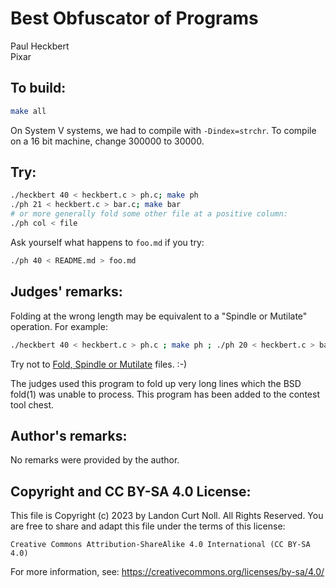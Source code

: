 # Best Obfuscator of Programs

Paul Heckbert  
Pixar  

## To build:

```sh
make all
```

On System V systems, we had to compile with `-Dindex=strchr`.
To compile on a 16 bit machine, change 300000 to 30000.



## Try:

```sh
./heckbert 40 < heckbert.c > ph.c; make ph
./ph 21 < heckbert.c > bar.c; make bar
# or more generally fold some other file at a positive column:
./ph col < file
```

Ask yourself what happens to `foo.md` if you try:

```sh
./ph 40 < README.md > foo.md
```

## Judges' remarks:

Folding at the wrong length may be equivalent to a "Spindle or Mutilate" operation. For example:

```sh
./heckbert 40 < heckbert.c > ph.c ; make ph ; ./ph 20 < heckbert.c > bar.c ; make bar
```

Try not to
[Fold, Spindle or Mutilate](https://repository.library.brown.edu/studio/item/bdr:788264/PDF/)
files. :-)

The judges used this program to fold up very long lines which the
BSD fold(1) was unable to process. This program has been added
to the contest tool chest.

## Author's remarks:

No remarks were provided by the author.

## Copyright and CC BY-SA 4.0 License:

This file is Copyright (c) 2023 by Landon Curt Noll.  All Rights Reserved.
You are free to share and adapt this file under the terms of this license:

    Creative Commons Attribution-ShareAlike 4.0 International (CC BY-SA 4.0)

For more information, see: https://creativecommons.org/licenses/by-sa/4.0/
